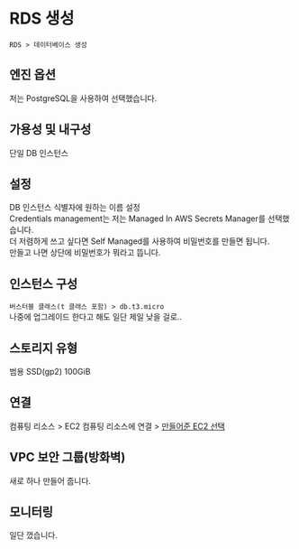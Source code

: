 # RDS 생성

`RDS > 데이터베이스 생성`

## 엔진 옵션

저는 PostgreSQL을 사용하여 선택했습니다.

## 가용성 및 내구성

단일 DB 인스턴스

## 설정

DB 인스턴스 식별자에 원하는 이름 설정  
Credentials management는 저는 Managed In AWS Secrets Manager를 선택했습니다.  
더 저렴하게 쓰고 싶다면 Self Managed를 사용하여 비밀번호를 만들면 됩니다.  
만들고 나면 상단에 비밀번호가 뭐라고 뜹니다.

## 인스턴스 구성

`버스터블 클래스(t 클래스 포함) > db.t3.micro`  
나중에 업그레이드 한다고 해도 일단 제일 낮을 걸로..

## 스토리지 유형

범용 SSD(gp2) 100GiB

## 연결

컴퓨팅 리소스 > EC2 컴퓨팅 리소스에 연결 > [만들어준 EC2 선택](/aws/ec2/instance/create-instance)

## VPC 보안 그룹(방화벽)

새로 하나 만들어 줍니다.

## 모니터링

일단 껐습니다.
